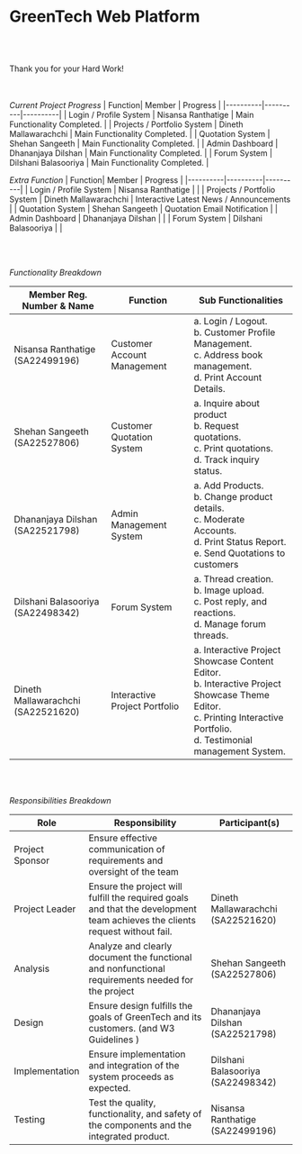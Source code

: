 # GreenTech Web Platform 

<br>
<br>

Thank you for your Hard Work!
<br>
<br>
<br>


*Current Project Progress*
| Function| Member | Progress |
|----------|----------|----------|
| Login / Profile System | Nisansa Ranthatige | Main Functionality Completed. |
| Projects / Portfolio System | Dineth Mallawarachchi | Main Functionality Completed. |
| Quotation System | Shehan Sangeeth | Main Functionality Completed. |
| Admin Dashboard | Dhananjaya Dilshan | Main Functionality Completed. |
| Forum System | Dilshani Balasooriya |  Main Functionality Completed. |


*Extra Function*
| Function| Member | Progress |
|----------|----------|----------|
| Login / Profile System | Nisansa Ranthatige |     |
| Projects / Portfolio System | Dineth Mallawarachchi | Interactive Latest News / Announcements |
| Quotation System | Shehan Sangeeth | Quotation Email Notification |
| Admin Dashboard | Dhananjaya Dilshan |   |
| Forum System | Dilshani Balasooriya |    |


<br>
<br>

*Functionality Breakdown*

| Member Reg. Number & Name     | Function                       | Sub Functionalities                                                                                                                                 |
|-------------------------------|--------------------------------|------------------------------------------------------------------------------------------------------------------------------------------------------|
| Nisansa Ranthatige (SA22499196) | Customer Account Management   | a. Login / Logout.<br>b. Customer Profile Management.<br>c. Address book management.<br>d. Print Account Details.                                    |
| Shehan Sangeeth (SA22527806)    | Customer Quotation System     | a. Inquire about product<br>b. Request quotations.<br>c. Print quotations.<br>d. Track inquiry status.                                               |
| Dhananjaya Dilshan (SA22521798) | Admin Management System       | a. Add Products.<br>b. Change product details.<br>c. Moderate Accounts.<br>d. Print Status Report.<br>e. Send Quotations to customers                |
| Dilshani Balasooriya (SA22498342) | Forum System                  | a. Thread creation.<br>b. Image upload.<br>c. Post reply, and reactions.<br>d. Manage forum threads.                                                  |
| Dineth Mallawarachchi (SA22521620) | Interactive Project Portfolio | a. Interactive Project Showcase Content Editor.<br>b. Interactive Project Showcase Theme Editor.<br>c. Printing Interactive Portfolio.<br>d. Testimonial management System. |

<br>
<br>

*Responsibilities Breakdown*

| Role             | Responsibility                                                                                       | Participant(s)                        |
|------------------|------------------------------------------------------------------------------------------------------|---------------------------------------|
| Project Sponsor  | Ensure effective communication of requirements and oversight of the team                            |                                       |
| Project Leader   | Ensure the project will fulfill the required goals and that the development team achieves the clients request without fail. | Dineth Mallawarachchi (SA22521620) |
| Analysis         | Analyze and clearly document the functional and nonfunctional requirements needed for the project   | Shehan Sangeeth (SA22527806)          |
| Design           | Ensure design fulfills the goals of GreenTech and its customers. (and W3 Guidelines )               | Dhananjaya Dilshan (SA22521798)       |
| Implementation   | Ensure implementation and integration of the system proceeds as expected.                           | Dilshani Balasooriya (SA22498342)     |
| Testing          | Test the quality, functionality, and safety of the components and the integrated product.           | Nisansa Ranthatige (SA22499196)       |


